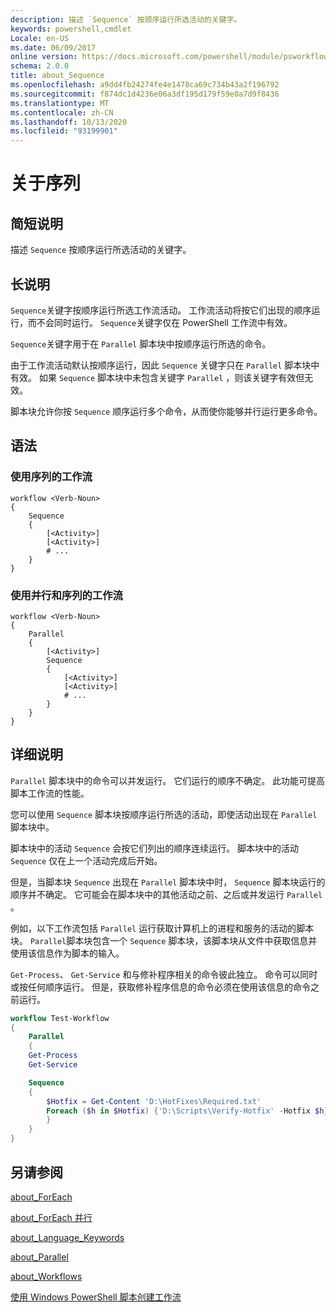 ```yaml
---
description: 描述 `Sequence` 按顺序运行所选活动的关键字。
keywords: powershell,cmdlet
Locale: en-US
ms.date: 06/09/2017
online version: https://docs.microsoft.com/powershell/module/psworkflow/about/about_sequence?view=powershell-5.1&WT.mc_id=ps-gethelp
schema: 2.0.0
title: about_Sequence
ms.openlocfilehash: a9dd4fb24274fe4e1478ca69c734b43a2f196792
ms.sourcegitcommit: f874dc1d4236e06a3df195d179f59e0a7d9f8436
ms.translationtype: MT
ms.contentlocale: zh-CN
ms.lasthandoff: 10/13/2020
ms.locfileid: "93199901"
---
```

# <a name="about-sequence"></a>关于序列

## <a name="short-description"></a>简短说明

描述 `Sequence` 按顺序运行所选活动的关键字。

## <a name="long-description"></a>长说明

`Sequence`关键字按顺序运行所选工作流活动。 工作流活动将按它们出现的顺序运行，而不会同时运行。 `Sequence`关键字仅在 PowerShell 工作流中有效。

`Sequence`关键字用于在 `Parallel` 脚本块中按顺序运行所选的命令。

由于工作流活动默认按顺序运行，因此 `Sequence` 关键字只在 `Parallel` 脚本块中有效。 如果 `Sequence` 脚本块中未包含关键字 `Parallel` ，则该关键字有效但无效。

脚本块允许你按 `Sequence` 顺序运行多个命令，从而使你能够并行运行更多命令。

## <a name="syntax"></a>语法

### <a name="workflow-using-sequence"></a>使用序列的工作流

```
workflow <Verb-Noun>
{
    Sequence
    {
        [<Activity>]
        [<Activity>]
        # ...
    }
}
```

### <a name="workflow-using-parallel-and-sequence"></a>使用并行和序列的工作流

```
workflow <Verb-Noun>
{
    Parallel
    {
        [<Activity>]
        Sequence
        {
            [<Activity>]
            [<Activity>]
            # ...
        }
    }
}
```

## <a name="detailed-description"></a>详细说明

`Parallel` 脚本块中的命令可以并发运行。 它们运行的顺序不确定。 此功能可提高脚本工作流的性能。

您可以使用 `Sequence` 脚本块按顺序运行所选的活动，即使活动出现在 `Parallel` 脚本块中。

脚本块中的活动 `Sequence` 会按它们列出的顺序连续运行。 脚本块中的活动 `Sequence` 仅在上一个活动完成后开始。

但是，当脚本块 `Sequence` 出现在 `Parallel` 脚本块中时， `Sequence` 脚本块运行的顺序并不确定。 它可能会在脚本块中的其他活动之前、之后或并发运行 `Parallel` 。

例如，以下工作流包括 `Parallel` 运行获取计算机上的进程和服务的活动的脚本块。 `Parallel`脚本块包含一个 `Sequence` 脚本块，该脚本块从文件中获取信息并使用该信息作为脚本的输入。

`Get-Process`、 `Get-Service` 和与修补程序相关的命令彼此独立。 命令可以同时或按任何顺序运行。 但是，获取修补程序信息的命令必须在使用该信息的命令之前运行。

```powershell
workflow Test-Workflow
{
    Parallel
    {
    Get-Process
    Get-Service

    Sequence
    {
        $Hotfix = Get-Content 'D:\HotFixes\Required.txt'
        Foreach ($h in $Hotfix) {'D:\Scripts\Verify-Hotfix' -Hotfix $h}
        }
    }
}
```

## <a name="see-also"></a>另请参阅

[about_ForEach](../../Microsoft.PowerShell.Core/About/about_Foreach.md)

[about_ForEach 并行](about_ForEach-Parallel.md)

[about_Language_Keywords](../../Microsoft.PowerShell.Core/About/about_Language_Keywords.md)

[about_Parallel](about_Parallel.md)

[about_Workflows](about_Workflows.md)

[使用 Windows PowerShell 脚本创建工作流](/previous-versions/powershell/scripting/developer/workflow/creating-a-workflow-by-using-a-windows-powershell-script)
